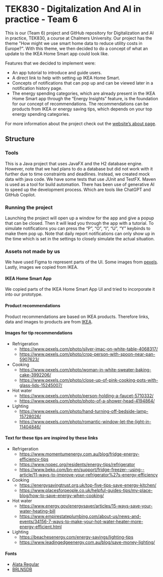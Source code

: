 # TEK830 - Digitalization And AI in practice - Team 6
This is our (Team 6) project and GitHub repository for Digitalization and AI in practice, TEK830, a course at Chalmers University. Our project has the theme "How might we use smart home data to reduce utility costs in Europe?". With this theme, we then decided to do a concept of what an update to the IKEA Home Smart app could look like.

Features that we decided to implement were:
* An app tutorial to introduce and guide users.
* A direct link to help with setting up IKEA Home Smart. 
* Concepts of notifications that can pop up and can be viewed later in a notification history page. 
* The energy spending categories, which are already present in the IKEA Home Smart app through the “Energy Insights” feature, is the foundation for our concept of recommendations. The recommendations can be products from IKEA or energy saving tips, which depends on your top energy spending categories.

For more information about the project check out the [website’s about page](https://tek830-team6.web.app/pages/about.html). 

## Structure

### Tools
This is a Java project that uses JavaFX and the H2 database engine. However, note that we had plans to do a database but did not work with it further due to time constraints and deadlines. Instead, we created mock data with java code. We have some tests that use JUnit and TestFX. Maven is used as a tool for build automation. There has been use of generative AI to speed up the development process. Which are tools like ChatGPT and GitHub Copilot. 

### Running the project
Launching the project will open up a window for the app and give a popup that can be closed. Then it will lead you through the app with a tutorial. To simulate notifications you can press the “P”, “O”, “I”, “U”, “Y” keybinds to make them pop up. Note that daily report notifications can only show up in the time which is set in the settings to closely simulate the actual situation. 

### Assets not made by us
We have used Figma to represent parts of the UI. Some images from [pexels](https://www.pexels.com/). Lastly, images we copied from IKEA.

#### IKEA Home Smart App
We copied parts of the IKEA Home Smart App UI and tried to incorporate it into our prototype.

#### Product recommendations
Product recommendations are based on IKEA products. Therefore links, data and images to products are from [IKEA](https://www.ikea.com/se/en/).

#### Images for tip recommendations
* Refrigeration
  * https://www.pexels.com/photo/silver-imac-on-white-table-4068317/
  * https://www.pexels.com/photo/crop-person-with-spoon-near-pan-5907623/
* Cooking
  * https://www.pexels.com/photo/woman-in-white-sweater-baking-cake-3992206/
  * https://www.pexels.com/photo/close-up-of-pink-cooking-pots-with-glass-lids-15245007/
* Hot water
  * https://www.pexels.com/photo/person-holding-a-faucet-5710332/
  * https://www.pexels.com/photo/photo-of-a-shower-head-4194864/
* Lighting
  * https://www.pexels.com/photo/hand-turning-off-bedside-lamp-15728026/
  * https://www.pexels.com/photo/romantic-window-let-the-light-in-11404846/

#### Text for these tips are inspired by these links
* Refrigeration
  * https://www.momentumenergy.com.au/blog/fridge-energy-efficiency-tips
  * https://www.nopec.org/residents/energy-tips/refrigerator
  * https://www.beko.com/bn-en/support/fridge-freezer--using--article/11-ways-to-improve-your-refrigerator%27s-energy-efficiency
* Cooking
  * https://energysavingtrust.org.uk/top-five-tips-save-energy-kitchen/
  * https://www.placesforpeople.co.uk/helpful-guides-tips/my-place-blog/how-to-save-energy-when-cooking/
* Hot water
  * https://www.energy.gov/energysaver/articles/15-ways-save-your-water-heating-bill
  * https://www.empirestateplumbing.com/about-us/news-and-events/34156-7-ways-to-make-your-hot-water-heater-more-energy-efficient.html
* Lighting 
  * https://beachesenergy.com/energy-savings/lighting-tips
  * https://www.leadingedgeenergy.com.au/blog/save-money-lighting/
#### Fonts
* [Alata Regular](https://fonts.google.com/specimen/Alata)
* [BRLNSDB](https://laolessons.com/brlnsdb/)
